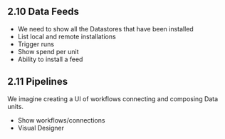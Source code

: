 ## 2.10 Data Feeds
- We need to show all the Datastores that have been installed
- List local and remote installations
- Trigger runs
- Show spend per unit
- Ability to install a feed

## 2.11 Pipelines
We imagine creating a UI of workflows connecting and composing Data units.
- Show workflows/connections
- Visual Designer
